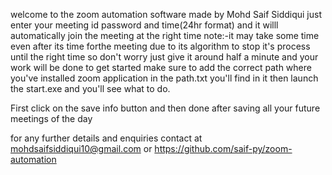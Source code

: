 welcome to the zoom automation software made by Mohd Saif Siddiqui
just enter your meeting id password and time(24hr format)
and it willl automatically join the meeting at the right time
note:-it may take some time even after its time forthe meeting due to its algorithm to stop it's process until the right time 
	so don't worry just give it around half a minute and your work will be done
to get started 
make sure to add the correct path where you've installed zoom application in the path.txt you'll find in it
then launch the start.exe and you'll see what to do.

First click on the save info button and then done after saving all your future meetings of the day 



for any further details and enquiries contact at mohdsaifsiddiqui10@gmail.com
or https://github.com/saif-py/zoom-automation 
